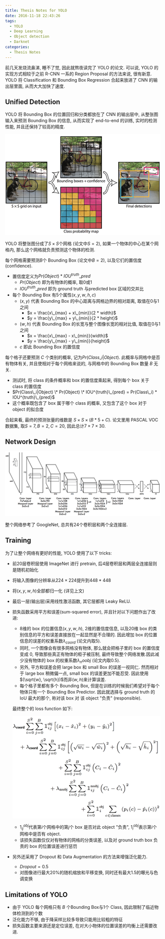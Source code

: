 ```yaml
---
title: Thesis Notes for YOLO
date: 2016-11-18 22:43:26
tags:
  - YOLO
  - Deep Learning
  - Object detection
  - Darknet
categories:
  - Thesis Notes
---
```


前几天发烧流鼻涕, 睡不了觉, 因此就熬夜读完了 YOLO 的论文. 可以说, YOLO 的实现方式相较于之前 R-CNN 一系的 Region Proposal 的方法来说, 很有新意. YOLO 将 Classification 和 Bounding Box Regression 合起来放进了 CNN 的输出层里面, 从而大大加快了速度.

<!-- more -->

## Unified Detection

YOLO 将 Bounding Box 的位置回归和分类都放在了 CNN 的输出层中, 从整张图输入来预测 Bounding Box 的信息, 从而实现了 end-to-end 的训练, 实时的检测性能, 并且还保持了较高的精度.

 ![YOLO_the_model](/images/YOLO_the_model.png)

YOLO 将整张图分成了$S\times S$个网格 (论文中$S=2$), 如果一个物体的中心在某个网格内, 那么这个网格就负责预测这个物体的检测.

每个网格需要预测$B$个 Bounding Box (论文中$B=2$), 以及它们的置信度 (confidence).

* 置信度定义为$Pr(Object) * IOU^{truth}\_{pred}$
  * $Pr(Object)$ 即为有物体的概率, 取0或1
  * $IOU^{truth}\_{pred}$ 即为 ground truth 与predicted box 区域的交并比
* 每个 Bounding Box 有5个属性$(x,y,w,h,c)$
  * $(x,y)$ 代表 Bounding Box 的中心距离与网格边界的相对距离, 取值在0与1之间
    * $x = \frac{x\_{max} + x\_{min}}{2 * width}$
    * $y = \frac{y\_{max} + y\_{min}}{2 * height}$
  * $(w,h)$ 代表 Bounding Box 的长宽与整个图像长宽的相对比值, 取值在0与1之间
    * $x = \frac{x\_{max} - x\_{min}}{width}$
    * $y = \frac{y\_{max} - y\_{min}}{height}$
  * $c$ 即此 Bounding Box 的置信度

每个格子还要预测 $C$ 个类别的概率, 记为$Pr(Class\_i|Object)$. 此概率与网格中是否有物体有关, 并且使相对于每个网格来说的, 与网格中的 Bounding Box 数量 $B$ 无关.

* 测试时, 将 class 的条件概率和 box 的置信度乘起来, 得到每个 box 关于 class 的置信度
* $Pr(Class\_i|Object) \* Pr(Object) \* IOU^{truth}\_{pred} = Pr(Class\_i) * IOU^{truth}\_{pred}$
* 这个概率既包含了 box 属于哪个 class 的概率, 又包含了这个 box 对于 object 的拟合度

合起来看, 最终的预测张量的维数是 $S\times S \times (B*5 + C)$. 论文里用 PASCAL VOC 数据集, 取$S=7, B=2, C=20$, 因此总计$7\times 7 \times 30$.

## Network Design

 ![YOLO_the_architecture](/images/YOLO_the_architecture.png)

整个网络参考了 GoogleNet, 总共有24个卷积层和两个全连接层.

## Training

为了让整个网络有更好的性能, YOLO 使用了以下 tricks:

* 前20层卷积层使用 ImageNet 进行 pretrain, 后4层卷积层和两层全连接层则是随机初始化

* 将输入图像的分辨率从$224\times 224$提升到$448*448$

* 将$(x,y,w,h)$全部都归一化 (详见上文)

* 最后一层(输出层)采用线性激活函数, 其它层都用 Leaky ReLU.

* 损失函数采用平方和误差(sum-squared error), 并且针对以下问题作出了改进:

  * 8维的 box 的位置信息$(x,y,w,h)$, 2维的置信度信息, 以及20维 box 的类别信息的平方和误差直接放在一起显然是不合理的. 因此增加 box 的位置信息的误差的权重系数$\lambda_{coord}$ (论文内取$5$).
  * 同时, 一个图像会有很多网格没有物体, 那么就会把格子里的 box 的置信度变成 0, 导致那些真正有物体的柜子被压制, 最终导致整个网络发散.因此减少没有物体的 box 的权重系数$\lambda_noobj$ (论文内取$0.5$).
  * 另外, 平方和误差会把 large box 和 small Box 的误差一视同仁. 然而相对于 large box 稍微偏一点, small box 的误差更加不能忍受. 因此使用$(\sqrt{w}, \sqrt{h})$而非$(w,h)$来计算误差.
  * 每个格子里都有多个 Bounding Box, 但是在训练的时候我们希望对于每个物体只有一个 Bounding Box Predictor. 因此就选择与 ground truth 的 IoU 最大的那个, 称对该 box 对 该 object "负责" (responsible).

  最终整个的 loss function 如下:

   ![YOLO_loss_function](/images/YOLO_loss_function.png)

  * $1^{obj}_{ij}$代表第$i$个网格中的第$j$个 box 是否对此 object "负责", $1^{obj}_i$表示第$i$个网格中是否有 object.
  * 该损失函数仅仅对有物体的网格的分类误差, 以及对 ground truth box 负责的 box 的位置误差进行惩罚

* 另外还采用了 Dropout 和 Data Augmentation 的方法来增强泛化能力.

  * $Dropout = 0.5$
  * 对图像进行最大$20\%$的随机缩放和平移变换, 同时还有最大$1.5$的曝光与色调变换

## Limitations of YOLO

* 由于 YOLO 每个网格只有 $B$ 个Bounding Box与1个 Class, 因此限制了临近物体检测到的个数
* 泛化能力不够, 由于降采样比较多导致只能用比较粗的特征
* 损失函数主要来源还是定位误差, 在对大小物体的位置误差的均衡上还需要改进.
